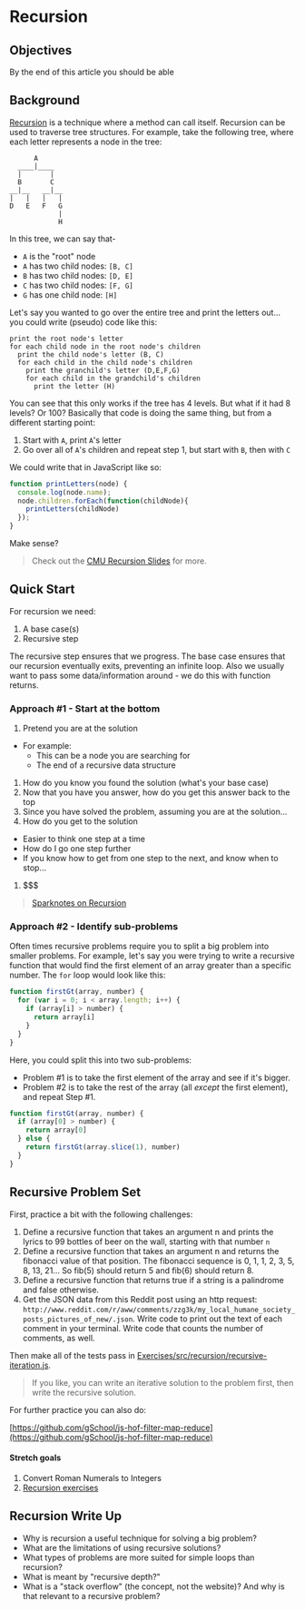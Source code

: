 # Recursion

## Objectives

By the end of this article you should be able 

## Background

[Recursion](https://en.wikipedia.org/wiki/Recursion_(computer_science)) is a technique where a method can call itself. Recursion can be used to traverse tree structures. For example, take the following tree, where each letter represents a node in the tree:

```
      A
  ____|____
  |       |
  B       C
__|__   __|__
|   |   |   |
D   E   F   G
            |
            H
```

In this tree, we can say that-

* `A` is the "root" node
* `A` has two child nodes: `[B, C]`
* `B` has two child nodes: `[D, E]`
* `C` has two child nodes: `[F, G]`
* `G` has one child node:  `[H]`

Let's say you wanted to go over the entire tree and print the letters out... you could write (pseudo) code like this:

```
print the root node's letter
for each child node in the root node's children
  print the child node's letter (B, C)
  for each child in the child node's children
    print the granchild's letter (D,E,F,G)
    for each child in the grandchild's children
      print the letter (H)
```

You can see that this only works if the tree has 4 levels.  But what if it had 8 levels? Or 100?  Basically that code is doing the same thing, but from a different starting point:

1. Start with `A`, print `A`'s letter
1. Go over all of `A`'s children and repeat step 1, but start with `B`, then with `C`

We could write that in JavaScript like so:

```js
function printLetters(node) {
  console.log(node.name);
  node.children.forEach(function(childNode){
    printLetters(childNode)
  });
}
```

Make sense?

> Check out the [CMU Recursion Slides](http://www.cs.cmu.edu/~15110-f12/Unit05PtA-handout.pdf) for more.

## Quick Start

For recursion we need:

1. A base case(s)
1. Recursive step

The recursive step ensures that we progress.  The base case ensures that our recursion eventually exits, preventing an infinite loop.  Also we usually want to pass some data/information around - we do this with function returns.

### Approach #1 - Start at the bottom

1. Pretend you are at the solution
  * For example:
    * This can be a node you are searching for
    * The end of a recursive data structure
1. How do you know you found the solution (what's your base case)
1. Now that you have you answer, how do you get this answer back to the top
1. Since you have solved the problem, assuming you are at the solution...
1. How do you get to the solution
  * Easier to think one step at a time
  * How do I go one step further
  * If you know how to get from one step to the next, and know when to stop...
1. $$$

> [Sparknotes on Recursion](http://www.sparknotes.com/cs/recursion/whatisrecursion/section1.rhtml)

### Approach #2 - Identify sub-problems

Often times recursive problems require you to split a big problem into smaller problems.  For example, let's say you were trying to write a recursive function that would find the first element of an array greater than a specific number.  The `for` loop would look like this:

```js
function firstGt(array, number) {
  for (var i = 0; i < array.length; i++) {
    if (array[i] > number) {
      return array[i]
    }
  }
}
```

Here, you could split this into two sub-problems:

- Problem #1 is to take the first element of the array and see if it's bigger.  
- Problem #2 is to take the rest of the array (all _except_ the first element), and repeat Step #1.

```js
function firstGt(array, number) {
  if (array[0] > number) {
    return array[0]
  } else {
    return firstGt(array.slice(1), number)
  }
}
```

## Recursive Problem Set

First, practice a bit with the following challenges:

1. Define a recursive function that takes an argument n and prints the lyrics to 99 bottles of beer on the wall, starting with that number `n`
1. Define a recursive function that takes an argument n and returns the fibonacci value of that position. The fibonacci sequence is 0, 1, 1, 2, 3, 5, 8, 13, 21... So fib(5) should return 5 and fib(6) should return 8.
1. Define a recursive function that returns true if a string is a palindrome and false otherwise.
1.  Get the JSON data from this Reddit post using an http request: `http://www.reddit.com/r/aww/comments/zzg3k/my_local_humane_society_posts_pictures_of_new/.json`.  Write code to print out the text of each comment in your terminal.  Write code that counts the number of comments, as well.

Then make all of the tests pass in [Exercises/src/recursion/recursive-iteration.js](../Exercises/src/recursion/recursive-iteration.js).

> If you like, you can write an iterative solution to the problem first, then write the recursive solution.

For further practice you can also do:

[https://github.com/gSchool/js-hof-filter-map-reduce](https://github.com/gSchool/js-hof-filter-map-reduce)

#### Stretch goals

1. Convert Roman Numerals to Integers
1. [Recursion exercises](https://roman01la.github.io/recursion-exercises/)

## Recursion Write Up

* Why is recursion a useful technique for solving a big problem?
* What are the limitations of using recursive solutions?
* What types of problems are more suited for simple loops than recursion?
* What is meant by "recursive depth?"
* What is a "stack overflow" (the concept, not the website)? And why is that relevant to a recursive problem?
